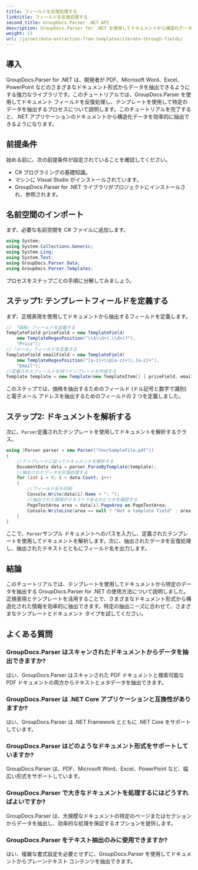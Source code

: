 ```yaml
---
title: フィールドを反復処理する
linktitle: フィールドを反復処理する
second_title: GroupDocs.Parser .NET API
description: GroupDocs.Parser for .NET を使用してドキュメントから構造化データを抽出する方法を学習します。ドキュメント データ抽出機能を使用して .NET アプリケーションを強化します。
weight: 11
url: /ja/net/data-extraction-from-templates/iterate-through-fields/
---
```

## 導入
GroupDocs.Parser for .NET は、開発者が PDF、Microsoft Word、Excel、PowerPoint などのさまざまなドキュメント形式からデータを抽出できるようにする強力なライブラリです。このチュートリアルでは、GroupDocs.Parser を使用してドキュメント フィールドを反復処理し、テンプレートを使用して特定のデータを抽出するプロセスについて説明します。このチュートリアルを完了すると、.NET アプリケーションのドキュメントから構造化データを効率的に抽出できるようになります。
## 前提条件
始める前に、次の前提条件が設定されていることを確認してください。
- C# プログラミングの基礎知識。
- マシンに Visual Studio がインストールされています。
- GroupDocs.Parser for .NET ライブラリがプロジェクトにインストールされ、参照されます。

## 名前空間のインポート
まず、必要な名前空間を C# ファイルに追加します。
```csharp
using System;
using System.Collections.Generic;
using System.Linq;
using System.Text;
using GroupDocs.Parser.Data;
using GroupDocs.Parser.Templates;
```
プロセスをステップごとの手順に分解してみましょう。
## ステップ1: テンプレートフィールドを定義する
まず、正規表現を使用してドキュメントから抽出するフィールドを定義します。
```csharp
// 「価格」フィールドを定義する
TemplateField priceField = new TemplateField(
    new TemplateRegexPosition("\\$\\d+(.\\d+)?"),
    "Price");
//「メール」フィールドを定義する
TemplateField emailField = new TemplateField(
    new TemplateRegexPosition("[a-z]+\\@[a-z]+\\.[a-z]+"),
    "Email");
//定義されたフィールドを持つテンプレートを作成する
Template template = new Template(new TemplateItem[] { priceField, emailField });
```
このステップでは、価格を抽出するためのフィールド (ドル記号と数字で識別) と電子メール アドレスを抽出するためのフィールドの 2 つを定義しました。
## ステップ2: ドキュメントを解析する
次に、`Parser`定義されたテンプレートを使用してドキュメントを解析するクラス。
```csharp
using (Parser parser = new Parser("YourSampleFile.pdf"))
{
    //テンプレートに従ってドキュメントを解析する
    DocumentData data = parser.ParseByTemplate(template);
    //抽出されたデータを反復処理する
    for (int i = 0; i < data.Count; i++)
    {
        //フィールド名を印刷
        Console.Write(data[i].Name + ": ");
        //抽出された領域がテキストであるかどうかを確認する
        PageTextArea area = data[i].PageArea as PageTextArea;
        Console.WriteLine(area == null ? "Not a template field" : area.Text);
    }
}
```
ここで、`Parser`サンプル ドキュメントへのパスを入力し、定義されたテンプレートを使用してドキュメントを解析します。次に、抽出されたデータを反復処理し、抽出されたテキストとともにフィールド名を出力します。
## 結論
このチュートリアルでは、テンプレートを使用してドキュメントから特定のデータを抽出する GroupDocs.Parser for .NET の使用方法について説明しました。正規表現とテンプレートを活用することで、さまざまなドキュメント形式から構造化された情報を効率的に抽出できます。特定の抽出ニーズに合わせて、さまざまなテンプレートとドキュメント タイプを試してください。

## よくある質問
### GroupDocs.Parser はスキャンされたドキュメントからデータを抽出できますか?
はい、GroupDocs.Parser はスキャンされた PDF ドキュメントと検索可能な PDF ドキュメントの両方からテキストとメタデータを抽出できます。
### GroupDocs.Parser は .NET Core アプリケーションと互換性がありますか?
はい、GroupDocs.Parser は .NET Framework とともに .NET Core をサポートしています。
### GroupDocs.Parser はどのようなドキュメント形式をサポートしていますか?
GroupDocs.Parser は、PDF、Microsoft Word、Excel、PowerPoint など、幅広い形式をサポートしています。
### GroupDocs.Parser で大きなドキュメントを処理するにはどうすればよいですか?
GroupDocs.Parser は、大規模なドキュメントの特定のページまたはセクションからデータを抽出し、効率的な処理を保証するオプションを提供します。
### GroupDocs.Parser をテキスト抽出のみに使用できますか?
はい、複雑な書式設定を必要とせずに、GroupDocs.Parser を使用してドキュメントからプレーンテキスト コンテンツを抽出できます。